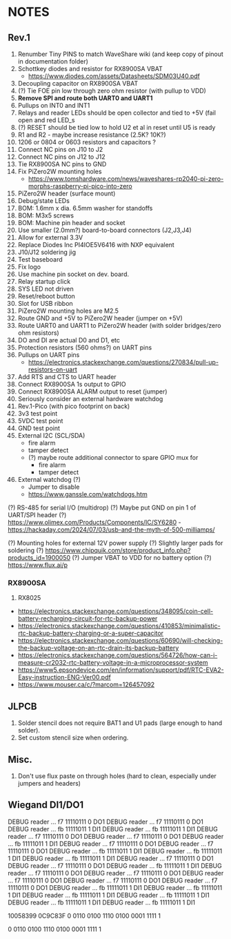 # NOTES

## Rev.1

1.  Renumber Tiny PINS to match WaveShare wiki (and keep copy of pinout in documentation folder)
2.  Schottkey diodes and resistor for RX8900SA VBAT
    - https://www.diodes.com/assets/Datasheets/SDM03U40.pdf
2.  Decoupling capacitor on RX8900SA VBAT
3.  (?) Tie FOE pin low through zero ohm resistor (with pullup to VDD)
4.  **Remove SPI and route both UART0 and UART1**
5.  Pullups on INT0 and INT1
6.  Relays and reader LEDs should be open collector and tied to +5V (fail open and red LED_s
7.  (?) RESET should be tied low to hold U2 et al in reset until U5 is ready
8.  R1 and R2 - maybe increase resistance (2.5K? 10K?)
9.  1206 or 0804 or 0603 resistors and capacitors ?
10. Connect NC pins on J10 to J2
11. Connect NC    pins on J12 to J12
12. Tie RX8900SA NC pins to GND
13. Fix PiZero2W mounting holes
    - https://www.tomshardware.com/news/waveshares-rp2040-pi-zero-morphs-raspberry-pi-pico-into-zero
14. PiZero2W header (surface mount)
15. Debug/state LEDs
16. BOM: 1.6mm x dia. 6.5mm washer for standoffs
17. BOM: M3x5 screws
18. BOM: Machine pin header and socket
19. Use smaller (2.0mm?) board-to-board connectors (J2,J3,J4)
20. Allow for external 3.3V
21. Replace Diodes Inc PI4IOE5V6416 with NXP equivalent
22. J10/J12 soldering jig
23. Test baseboard
24. Fix logo
25. Use machine pin socket on dev. board.
26. Relay startup click
27. SYS LED not driven
28. Reset/reboot button
29. Slot for USB ribbon
30. PiZero2W mounting holes are M2.5
31. Route GND and +5V to PiZero2W header (jumper on +5V)
32. Route UART0 and UART1 to PiZero2W header (with solder bridges/zero ohm resistors)
33. DO and DI are actual D0 and D1, etc
34. Protection resistors (560 ohms?) on UART pins
35. Pullups on UART pins
    - https://electronics.stackexchange.com/questions/270834/pull-up-resistors-on-uart
35. Add RTS and CTS to UART header
36. Connect RX8900SA 1s output to GPIO
37. Connect RX8900SA ALARM output to reset (jumper)
38. Seriously consider an external hardware watchdog
39. Rev.1-Pico (with pico footprint on back)
40. 3v3 test point
41. 5VDC test point
42. GND test point
43. External I2C (SCL/SDA)
    - fire alarm
    - tamper detect
    - (?) maybe route additional connector to spare GPIO mux for
        - fire alarm
        - tamper detect
44. External watchdog (?)
    - Jumper to disable
    - https://www.ganssle.com/watchdogs.htm

(?) RS-485 for serial I/O (multidrop)
(?) Maybe put GND on pin 1 of UART/SPI header
(?) https://www.olimex.com/Products/Components/IC/SY6280
    - https://hackaday.com/2024/07/03/usb-and-the-myth-of-500-milliamps/

(?) Mounting holes for external 12V power supply
(?) Slightly larger pads for soldering
(?) https://www.chipquik.com/store/product_info.php?products_id=1900050
(?) Jumper VBAT to VDD for no battery option
(?) https://www.flux.ai/p

### RX8900SA
1. RX8025

- https://electronics.stackexchange.com/questions/348095/coin-cell-battery-recharging-circuit-for-rtc-backup-power
- https://electronics.stackexchange.com/questions/410853/minimalistic-rtc-backup-battery-charging-or-a-super-capacitor
- https://electronics.stackexchange.com/questions/60690/will-checking-the-backup-voltage-on-an-rtc-drain-its-backup-battery
- https://electronics.stackexchange.com/questions/564726/how-can-i-measure-cr2032-rtc-battery-voltage-in-a-microprocessor-system
- https://www5.epsondevice.com/en/information/support/pdf/RTC-EVA2-Easy-instruction-ENG-Ver00.pdf
- https://www.mouser.ca/c/?marcom=126457092


## JLPCB
1. Solder stencil does not require BAT1 and U1 pads (large enough to hand solder).
2. Set custom stencil size when ordering.

## Misc.
1. Don't use flux paste on through holes (hard to clean, especially under jumpers and headers)


## Wiegand DI1/DO1
DEBUG  reader     ... f7 11110111  0 DO1
DEBUG  reader     ... f7 11110111  0 DO1
DEBUG  reader     ... fb 11111011  1 DI1
DEBUG  reader     ... fb 11111011  1 DI1
DEBUG  reader     ... f7 11110111  0 DO1
DEBUG  reader     ... f7 11110111  0 DO1
DEBUG  reader     ... fb 11111011  1 DI1
DEBUG  reader     ... f7 11110111  0 DO1
DEBUG  reader     ... f7 11110111  0 DO1
DEBUG  reader     ... fb 11111011  1 DI1
DEBUG  reader     ... fb 11111011  1 DI1
DEBUG  reader     ... fb 11111011  1 DI1
DEBUG  reader     ... f7 11110111  0 DO1
DEBUG  reader     ... f7 11110111  0 DO1
DEBUG  reader     ... fb 11111011  1 DI1
DEBUG  reader     ... f7 11110111  0 DO1
DEBUG  reader     ... f7 11110111  0 DO1
DEBUG  reader     ... f7 11110111  0 DO1
DEBUG  reader     ... f7 11110111  0 DO1
DEBUG  reader     ... f7 11110111  0 DO1
DEBUG  reader     ... fb 11111011  1 DI1
DEBUG  reader     ... fb 11111011  1 DI1
DEBUG  reader     ... fb 11111011  1 DI1
DEBUG  reader     ... fb 11111011  1 DI1
DEBUG  reader     ... fb 11111011  1 DI1
DEBUG  reader     ... fb 11111011  1 DI1

10058399
0C9C83F
0 0110 0100 1110 0100 0001 1111 1

0 0110 0100 1110 0100 0001 1111 1

